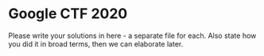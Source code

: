 # Google CTF 2020
Please write your solutions in here - a separate file for each. Also state how you did it in broad terms, then we can elaborate later.
